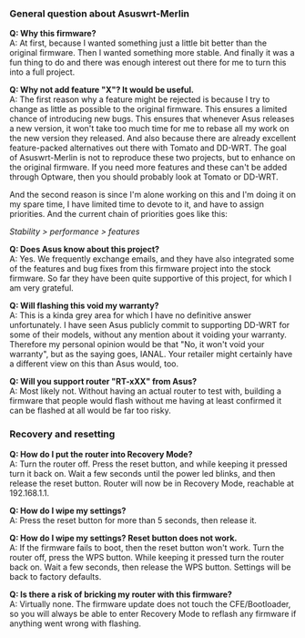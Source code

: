 ### General question about Asuswrt-Merlin

**Q: Why this firmware?**  
A: At first, because I wanted something just a little bit better than the original firmware.  Then I wanted something more stable.  And finally it was a fun thing to do and there was enough interest out there for me to turn this into a full project.

**Q: Why not add feature "X"?  It would be useful.**  
A: The first reason why a feature might be rejected is because I try to change as little as possible to the original firmware.  This ensures a limited chance of introducing new bugs.  This ensures that whenever Asus releases a new version, it won't take too much time for me to rebase all my work on the new version they released.  And also because there are already excellent feature-packed alternatives out there with Tomato and DD-WRT.  The goal of Asuswrt-Merlin is not to reproduce these two projects, but to enhance on the original firmware.  If you need more features and these can't be added through Optware, then you should probably look at Tomato or DD-WRT.

And the second reason is since I'm alone working on this and I'm doing it on my spare time, I have limited time to devote to it, and have to assign priorities.  And the current chain of priorities goes like this:

_Stability > performance > features_


**Q: Does Asus know about this project?**  
A: Yes.  We frequently exchange emails, and they have also integrated some of the features and bug fixes from this firmware project into the stock firmware.  So far they have been quite supportive of this project, for which I am very grateful.

**Q: Will flashing this void my warranty?**  
A: This is a kinda grey area for which I have no definitive answer unfortunately.  I have seen Asus publicly commit to supporting DD-WRT for some of their models, without any mention about it voiding your warranty.  Therefore my personal opinion would be that "No, it won't void your warranty", but as the saying goes, IANAL.  Your retailer might certainly have a different view on this than Asus would, too.

**Q: Will you support router "RT-xXX" from Asus?**  
A: Most likely not.  Without having an actual router to test with, building a firmware that people would flash without me having at least confirmed it can be flashed at all would be far too risky.


### Recovery and resetting

**Q: How do I put the router into Recovery Mode?**  
A: Turn the router off.  Press the reset button, and while keeping it pressed turn it back on.  Wait a few seconds until the power led blinks, and then release the reset button.  Router will now be in Recovery Mode, reachable at 192.168.1.1.

**Q: How do I wipe my settings?**  
A: Press the reset button for more than 5 seconds, then release it.

**Q: How do I wipe my settings?  Reset button does not work.**  
A: If the firmware fails to boot, then the reset button won't work.  Turn the router off, press the WPS button.  While keeping it pressed turn the router back on.  Wait a few seconds, then release the WPS button.  Settings will be back to factory defaults.

**Q: Is there a risk of bricking my router with this firmware?**   
A: Virtually none.  The firmware update does not touch the CFE/Bootloader, so you will always be able to enter Recovery Mode to reflash any firmware if anything went wrong with flashing.
